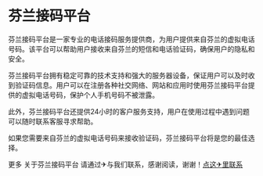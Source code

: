 # 芬兰接码平台

芬兰接码平台是一家专业的电话接码服务提供商，为用户提供来自芬兰的虚拟电话号码。该平台可以帮助用户接收来自芬兰的短信和电话验证码，确保用户的隐私和安全。

芬兰接码平台拥有稳定可靠的技术支持和强大的服务器设备，保证用户可以及时收到验证码信息。用户可以在注册各种社交网络、网站和应用时使用芬兰接码平台提供的虚拟电话号码，保护个人手机号码不被泄露。

此外，芬兰接码平台还提供24小时的客户服务支持，用户在使用过程中遇到问题可以随时联系客服寻求帮助。

如果您需要来自芬兰的虚拟电话号码来接收验证码，芬兰接码平台将是您的最佳选择。

更多 关于芬兰接码平台 请通过✈与我们联系，感谢阅读，谢谢！[点这✈里联系](https://1.k02.cc)